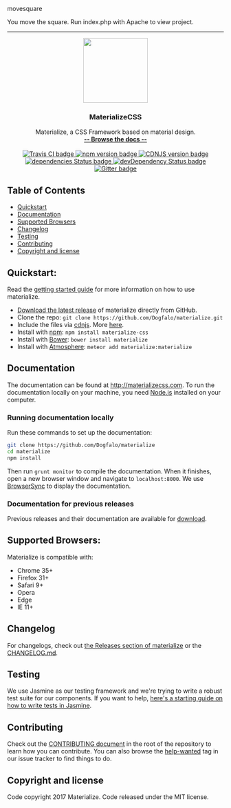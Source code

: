 movesquare

You move the square. Run index.php with Apache to view project.

-	-	-	-	-	-	-	-	-	-

<p align="center">
  <a href="http://materializecss.com/">
    <img src="http://materializecss.com/res/materialize.svg" width="150">
  </a>

  <h3 align="center">MaterializeCSS</h3>

  <p align="center">
    Materialize, a CSS Framework based on material design.
    <br>
    <a href="http://materializecss.com/"><strong>-- Browse the docs --</strong></a>
    <br>
    <br>
    <a href="https://travis-ci.org/Dogfalo/materialize">
      <img src="https://travis-ci.org/Dogfalo/materialize.svg?branch=master" alt="Travis CI badge">
    </a>
    <a href="https://badge.fury.io/js/materialize-css">
      <img src="https://badge.fury.io/js/materialize-css.svg" alt="npm version badge">
    </a>
    <a href="https://cdnjs.com/libraries/materialize">
      <img src="https://img.shields.io/cdnjs/v/materialize.svg" alt="CDNJS version badge">
    </a>
    <a href="https://david-dm.org/Dogfalo/materialize">
      <img src="https://david-dm.org/Dogfalo/materialize/status.svg" alt="dependencies Status badge">
      </a>
    <a href="https://david-dm.org/Dogfalo/materialize#info=devDependencies">
      <img src="https://david-dm.org/Dogfalo/materialize/dev-status.svg" alt="devDependency Status badge">
    </a>
    <a href="https://gitter.im/Dogfalo/materialize">
      <img src="https://badges.gitter.im/Join%20Chat.svg" alt="Gitter badge">
    </a>
</p>

## Table of Contents
- [Quickstart](#quickstart)
- [Documentation](#documentation)
- [Supported Browsers](#supported-browsers)
- [Changelog](#changelog)
- [Testing](#testing)
- [Contributing](#contributing)
- [Copyright and license](#copyright-and-license)

## Quickstart:
Read the [getting started guide](http://materializecss.com/getting-started.html) for more information on how to use materialize.

- [Download the latest release](https://github.com/Dogfalo/materialize/releases/latest) of materialize directly from GitHub.
- Clone the repo: `git clone https://github.com/Dogfalo/materialize.git`
- Include the files via [cdnjs](https://cdnjs.com/libraries/materialize). More [here](http://materializecss.com/getting-started.html).
- Install with [npm](https://www.npmjs.com): `npm install materialize-css`
- Install with [Bower](https://bower.io): `bower install materialize`
- Install with [Atmosphere](https://atmospherejs.com): `meteor add materialize:materialize`

## Documentation
The documentation can be found at <http://materializecss.com>. To run the documentation locally on your machine, you need [Node.js](https://nodejs.org/en/) installed on your computer.

### Running documentation locally
Run these commands to set up the documentation:

```bash
git clone https://github.com/Dogfalo/materialize
cd materialize
npm install
```

Then run `grunt monitor` to compile the documentation. When it finishes, open a new browser window and navigate to `localhost:8000`. We use [BrowserSync](https://www.browsersync.io/) to display the documentation.

### Documentation for previous releases
Previous releases and their documentation are available for [download](https://github.com/Dogfalo/materialize/releases).

## Supported Browsers:
Materialize is compatible with:

- Chrome 35+
- Firefox 31+
- Safari 9+
- Opera
- Edge
- IE 11+

## Changelog
For changelogs, check out [the Releases section of materialize](https://github.com/Dogfalo/materialize/releases) or the [CHANGELOG.md](CHANGELOG.md).

## Testing
We use Jasmine as our testing framework and we're trying to write a robust test suite for our components. If you want to help, [here's a starting guide on how to write tests in Jasmine](CONTRIBUTING.md#jasmine-testing-guide).

## Contributing
Check out the [CONTRIBUTING document](CONTRIBUTING.md) in the root of the repository to learn how you can contribute. You can also browse the [help-wanted](https://github.com/Dogfalo/materialize/labels/help-wanted) tag in our issue tracker to find things to do.

## Copyright and license
Code copyright 2017 Materialize. Code released under the MIT license.
